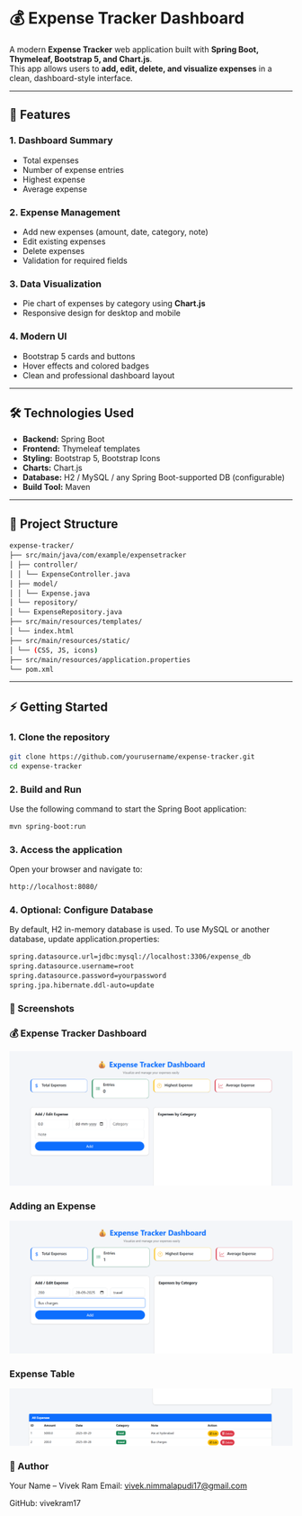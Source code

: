 # 💰 Expense Tracker Dashboard

A modern **Expense Tracker** web application built with **Spring Boot, Thymeleaf, Bootstrap 5, and Chart.js**.  
This app allows users to **add, edit, delete, and visualize expenses** in a clean, dashboard-style interface.

---

## 📝 Features

### 1. Dashboard Summary
- Total expenses
- Number of expense entries
- Highest expense
- Average expense

### 2. Expense Management
- Add new expenses (amount, date, category, note)
- Edit existing expenses
- Delete expenses
- Validation for required fields

### 3. Data Visualization
- Pie chart of expenses by category using **Chart.js**
- Responsive design for desktop and mobile

### 4. Modern UI
- Bootstrap 5 cards and buttons
- Hover effects and colored badges
- Clean and professional dashboard layout

---

## 🛠️ Technologies Used

- **Backend:** Spring Boot  
- **Frontend:** Thymeleaf templates  
- **Styling:** Bootstrap 5, Bootstrap Icons  
- **Charts:** Chart.js  
- **Database:** H2 / MySQL / any Spring Boot-supported DB (configurable)  
- **Build Tool:** Maven  

---

## 📂 Project Structure
```bash
expense-tracker/
├── src/main/java/com/example/expensetracker
│ ├── controller/
│ │ └── ExpenseController.java
│ ├── model/
│ │ └── Expense.java
│ └── repository/
│ └── ExpenseRepository.java
├── src/main/resources/templates/
│ └── index.html
├── src/main/resources/static/
│ └── (CSS, JS, icons)
├── src/main/resources/application.properties
└── pom.xml
```

---

## ⚡ Getting Started

### 1. Clone the repository
```bash
git clone https://github.com/yourusername/expense-tracker.git
cd expense-tracker
```

### 2. Build and Run
Use the following command to start the Spring Boot application:

```bash
mvn spring-boot:run

```

### 3. Access the application
Open your browser and navigate to:
```bash
http://localhost:8080/
```

### 4. Optional: Configure Database
By default, H2 in-memory database is used.
To use MySQL or another database, update application.properties:
```bash
spring.datasource.url=jdbc:mysql://localhost:3306/expense_db
spring.datasource.username=root
spring.datasource.password=yourpassword
spring.jpa.hibernate.ddl-auto=update

```

### 🎨 Screenshots
### 💰 Expense Tracker Dashboard

![Expense Tracker UI](https://github.com/vivekram17/ExpensesTracker/blob/master/src/main/resources/assets/Screenshot%202025-10-05%20093444.png?raw=true)

### Adding an Expense

![Expense Adding](https://github.com/vivekram17/ExpensesTracker/blob/master/src/main/resources/assets/Screenshot%202025-10-05%20093557.png?raw=true)


### Expense Table

![Expense Table UI](https://github.com/vivekram17/ExpensesTracker/blob/master/src/main/resources/assets/Screenshot%202025-10-05%20093616.png?raw=true)

### 👤 Author

Your Name – Vivek Ram
Email: vivek.nimmalapudi17@gmail.com

GitHub: vivekram17
